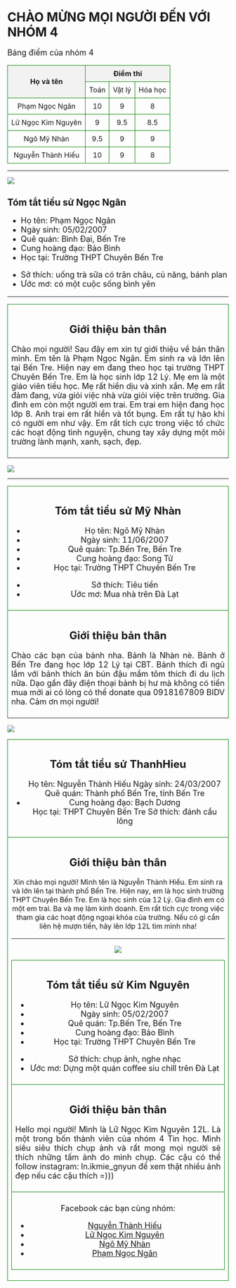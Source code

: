 <!DOCTYPE html>
<html lang="vi">
<head>
  <meta charset="UTF-8">
  <title>Bảng điểm của nhóm 4</title>
  <style>
    table {
      border-collapse: collapse;
      width: 100%;
    }
    th, td {
      border: 1px solid green;
      padding: 8px;
      text-align: center;
    }
    th {
      background-color: #f2f2f2;
    }
    /* Định dạng chữ trong phần giới thiệu */
    p {
      font-size: large;
    }
    ul {
      font-size: large;
    }
  </style>
</head>
<body>

<h1>CHÀO MỪNG MỌI NGƯỜI ĐẾN VỚI NHÓM 4</h1>

<p>Bảng điểm của nhóm 4</p>

<table>
  <tr>
    <th rowspan="2">Họ và tên</th>
    <th colspan="3">Điểm thi</th>
  </tr>
  <tr>
    <td>Toán</td>
    <td>Vật lý</td>
    <td>Hóa học</td>
  </tr>
  <tr>
    <td>Phạm Ngọc Ngân</td>
    <td>10</td>
    <td>9</td>
    <td>8</td>
  </tr>
  <tr>
    <td>Lữ Ngọc Kim Nguyên</td>
    <td>9</td>
    <td>9.5</td>
    <td>8.5</td>
  </tr>
  <tr>
    <td>Ngô Mỹ Nhàn</td>
    <td>9.5</td>
    <td>9</td>
    <td>9</td>
  </tr>
  <tr>
    <td>Nguyễn Thành Hiếu</td>
    <td>10</td>
    <td>9</td>
    <td>8</td>
  </tr>
</table>

<hr>

<table width="60%" align="center">
  <tr>
   <img src="0379da155b44e11ab855.jpg>
  </tr>
  <tr>
    <td colspan="2">
      <h2>Tóm tắt tiểu sử Ngọc Ngân</h2>
      <ul>
        <li>Họ tên: Phạm Ngọc Ngân</li>
        <li>Ngày sinh: 05/02/2007</li>
        <li>Quê quán: Bình Đại, Bến Tre</li>
        <li>Cung hoàng đạo: Bảo Bình</li>
        <li>Học tại: Trường THPT Chuyên Bến Tre</li>
      </ul>
      <ul>
        <li>Sở thích: uống trà sữa có trân châu, củ năng, bánh plan</li>
        <li>Ước mơ: có một cuộc sống bình yên</li>
      </ul>
    </td>
  </tr>
  <tr>
    <td colspan="2">
      <h2>Giới thiệu bản thân</h2>
      <p align="justify">Chào mọi người! Sau đây em xin tự giới thiệu về bản thân mình. Em tên là Phạm Ngọc Ngân. Em sinh ra và lớn lên tại Bến Tre. Hiện nay em đang theo học tại trường THPT Chuyên Bến Tre. Em là học sinh lớp 12 Lý. Mẹ em là một giáo viên tiểu học. Mẹ rất hiền dịu và xinh xắn. Mẹ em rất đảm đang, vừa giỏi việc nhà vừa giỏi việc trên trường. Gia đình em còn một người em trai. Em trai em hiện đang học lớp 8. Anh trai em rất hiền và tốt bụng. Em rất tự hào khi có người em như vậy. Em rất tích cực trong việc tổ chức các hoạt động tình nguyện, chung tay xây dựng một môi trường lành mạnh, xanh, sạch, đẹp.</p>
    </td>
  </tr>
  <tr>

<hr>

<table width="60%" align="center">
  <tr>
   <img src="ngocngan.jpg">
    <td colspan="2">
      <h2>Tóm tắt tiểu sử Mỹ Nhàn</h2>
      <ul>
        <li>Họ tên: Ngô Mỹ Nhàn</li>
        <li>Ngày sinh: 11/06/2007</li>
        <li>Quê quán: Tp.Bến Tre, Bến Tre</li>
        <li>Cung hoàng đạo: Song Tử</li>
        <li>Học tại: Trường THPT Chuyên Bến Tre</li>
      </ul>
      <ul>
        <li>Sở thích: Tiêu tiền</li>
        <li>Ước mơ: Mua nhà trên Đà Lạt</li>
      </ul>
    </td>
  </tr>
  <tr>

  </tr>
  <tr>
    <td colspan="2">
      <h2>Giới thiệu bản thân</h2>
      <p align="justify">Chào các bạn của bảnh nha. Bảnh là Nhàn nè. Bảnh ở Bến Tre đang học lớp 12 Lý tại CBT. Bảnh thích đi ngủ lắm với bảnh thích ăn bún đậu mắm tôm thích đi du lịch nữa. Dạo gần đây điện thoại bảnh bị hư mà không có tiền mua mới ai có lòng có thể donate qua 0918167809 BIDV nha. Cảm ơn mọi người!</p>
    </td>
  </tr>
  <tr>

  <hr>

<table width="60%" align="center">
  <tr>
   <img src="ngocngan.jpg">
    <td colspan="2">
      <h2>Tóm tắt tiểu sử ThanhHieu</h2>
      <ul>
        </li>Họ tên: Nguyễn Thành Hiếu
        </li>Ngày sinh: 24/03/2007
        </li>Quê quán: Thành phố Bến Tre, tỉnh Bến Tre
        <li>Cung hoàng đạo: Bạch Dương
        </li>Học tại: THPT Chuyên Bến Tre
        </li>Sở thích: đánh cầu lông
           </ul>
    </td>
  </tr>
  <tr>
    <td colspan="2">
      <h2>Giới thiệu bản thân</h2>
Xin chào mọi người! Mình tên là Nguyễn Thành Hiếu. Em sinh ra và lớn lên tại thành phố Bến Tre. Hiện nay, em là học sinh trường THPT Chuyên Bến Tre. Em là học sinh của 12 Lý. Gia đình em có một em trai. Ba và mẹ làm kinh doanh. Em rất tích cực trong việc tham gia các hoạt động ngoại khóa của trường. Nếu có gì cần liên hệ mượn tiền, hãy lên lớp 12L tìm mình nha!<p>

   <hr>

<table width="60%" align="center">
  <tr>
   <img src="ngocngan.jpg">
    <td colspan="2">
      <h2>Tóm tắt tiểu sử Kim Nguyên</h2>
      <ul>
        <li>Họ tên: Lữ Ngọc Kim Nguyên</li>
        <li>Ngày sinh: 05/02/2007</li>
        <li>Quê quán: Tp.Bến Tre, Bến Tre</li>
        <li>Cung hoàng đạo: Bảo Bình</li>
        <li>Học tại: Trường THPT Chuyên Bến Tre</li>
      </ul>
      <ul>
        <li>Sở thích: chụp ảnh, nghe nhạc</li>
        <li>Ước mơ: Dựng một quán coffee siu chill trên Đà Lạt</li>
      </ul>
    </td>
  </tr>
  <tr>

  </tr>
  <tr>
    <td colspan="2">
      <h2>Giới thiệu bản thân</h2>
      <p align="justify">Hello mọi người! Mình là Lữ Ngọc Kim Nguyên 12L. Là một trong bốn thành viên của nhóm 4 Tin học. Mình siêu siêu thích chụp ảnh và rất mong mọi người sẽ thích những tấm ảnh do mình chụp. Các cậu có thể follow instagram: ln.ikmie_gnyun để xem thật nhiều ảnh đẹp nếu các cậu thích =)))</p>
    </td>
  </tr>
  <tr>
    <td colspan="2">
      <p>Facebook các bạn cùng nhóm:</p>
      <ul>
        <li><a href="https://www.facebook.com/profile.php?id=100849788985386">Nguyễn Thành Hiếu</a></li>
        <li><a href="https://www.facebook.com/Inkn.ktv.myg.9593">Lữ Ngọc Kim Nguyên</a></li>
        <li><a href="https://www.facebook.com/mynhan.ngo.0611">Ngô Mỹ Nhàn</a></li>
        <li><a href="https://web.facebook.com/profile.php?id=100053898045355">Phạm Ngọc Ngân</a></li> 
      </ul>
    </td>
  </tr>
</table>

</body>
</html>
